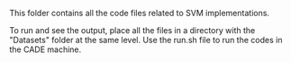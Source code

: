 This folder contains all the code files related to SVM implementations.

To run and see the output, place all the files in a directory with the "Datasets" folder at the same level. Use the run.sh file to run the codes in the CADE machine.

